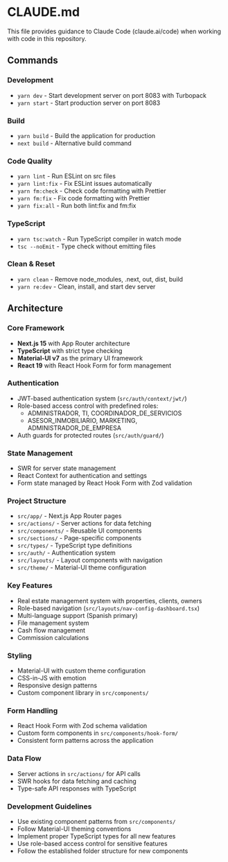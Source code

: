 # CLAUDE.md

This file provides guidance to Claude Code (claude.ai/code) when working with code in this repository.

## Commands

### Development
- `yarn dev` - Start development server on port 8083 with Turbopack
- `yarn start` - Start production server on port 8083

### Build
- `yarn build` - Build the application for production
- `next build` - Alternative build command

### Code Quality
- `yarn lint` - Run ESLint on src files
- `yarn lint:fix` - Fix ESLint issues automatically
- `yarn fm:check` - Check code formatting with Prettier
- `yarn fm:fix` - Fix code formatting with Prettier
- `yarn fix:all` - Run both lint:fix and fm:fix

### TypeScript
- `yarn tsc:watch` - Run TypeScript compiler in watch mode
- `tsc --noEmit` - Type check without emitting files

### Clean & Reset
- `yarn clean` - Remove node_modules, .next, out, dist, build
- `yarn re:dev` - Clean, install, and start dev server

## Architecture

### Core Framework
- **Next.js 15** with App Router architecture
- **TypeScript** with strict type checking
- **Material-UI v7** as the primary UI framework
- **React 19** with React Hook Form for form management

### Authentication
- JWT-based authentication system (`src/auth/context/jwt/`)
- Role-based access control with predefined roles:
  - ADMINISTRADOR, TI, COORDINADOR_DE_SERVICIOS
  - ASESOR_INMOBILIARIO, MARKETING, ADMINISTRADOR_DE_EMPRESA
- Auth guards for protected routes (`src/auth/guard/`)

### State Management
- SWR for server state management
- React Context for authentication and settings
- Form state managed by React Hook Form with Zod validation

### Project Structure
- `src/app/` - Next.js App Router pages
- `src/actions/` - Server actions for data fetching
- `src/components/` - Reusable UI components
- `src/sections/` - Page-specific components
- `src/types/` - TypeScript type definitions
- `src/auth/` - Authentication system
- `src/layouts/` - Layout components with navigation
- `src/theme/` - Material-UI theme configuration

### Key Features
- Real estate management system with properties, clients, owners
- Role-based navigation (`src/layouts/nav-config-dashboard.tsx`)
- Multi-language support (Spanish primary)
- File management system
- Cash flow management
- Commission calculations

### Styling
- Material-UI with custom theme configuration
- CSS-in-JS with emotion
- Responsive design patterns
- Custom component library in `src/components/`

### Form Handling
- React Hook Form with Zod schema validation
- Custom form components in `src/components/hook-form/`
- Consistent form patterns across the application

### Data Flow
- Server actions in `src/actions/` for API calls
- SWR hooks for data fetching and caching
- Type-safe API responses with TypeScript

### Development Guidelines
- Use existing component patterns from `src/components/`
- Follow Material-UI theming conventions
- Implement proper TypeScript types for all new features
- Use role-based access control for sensitive features
- Follow the established folder structure for new components